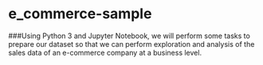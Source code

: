 # e_commerce-sample

###Using Python 3 and Jupyter Notebook, we will perform some tasks to prepare our dataset so that we can perform exploration and analysis of the sales data of an e-commerce company at a business level.
